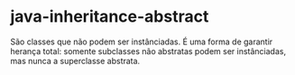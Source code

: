 # java-inheritance-abstract

São classes que não podem ser instânciadas.
É uma forma de garantir herança total: somente subclasses não abstratas podem ser instânciadas, mas nunca a superclasse abstrata.
